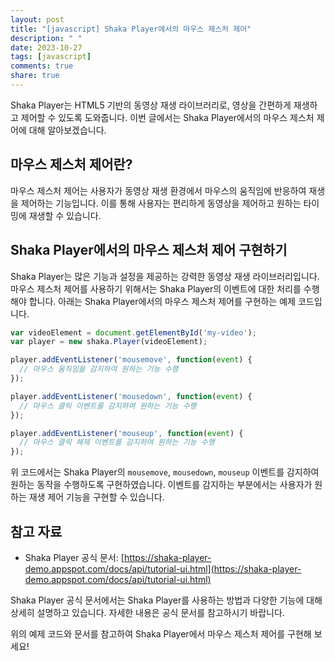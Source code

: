 ```yaml
---
layout: post
title: "[javascript] Shaka Player에서의 마우스 제스처 제어"
description: " "
date: 2023-10-27
tags: [javascript]
comments: true
share: true
---
```


Shaka Player는 HTML5 기반의 동영상 재생 라이브러리로, 영상을 간편하게 재생하고 제어할 수 있도록 도와줍니다. 이번 글에서는 Shaka Player에서의 마우스 제스처 제어에 대해 알아보겠습니다.

## 마우스 제스처 제어란?

마우스 제스처 제어는 사용자가 동영상 재생 환경에서 마우스의 움직임에 반응하여 재생을 제어하는 기능입니다. 이를 통해 사용자는 편리하게 동영상을 제어하고 원하는 타이밍에 재생할 수 있습니다.

## Shaka Player에서의 마우스 제스처 제어 구현하기

Shaka Player는 많은 기능과 설정을 제공하는 강력한 동영상 재생 라이브러리입니다. 마우스 제스처 제어를 사용하기 위해서는 Shaka Player의 이벤트에 대한 처리를 수행해야 합니다. 아래는 Shaka Player에서의 마우스 제스처 제어를 구현하는 예제 코드입니다.

```javascript
var videoElement = document.getElementById('my-video');
var player = new shaka.Player(videoElement);

player.addEventListener('mousemove', function(event) {
  // 마우스 움직임을 감지하여 원하는 기능 수행
});

player.addEventListener('mousedown', function(event) {
  // 마우스 클릭 이벤트를 감지하여 원하는 기능 수행
});

player.addEventListener('mouseup', function(event) {
  // 마우스 클릭 해제 이벤트를 감지하여 원하는 기능 수행
});
```

위 코드에서는 Shaka Player의 `mousemove`, `mousedown`, `mouseup` 이벤트를 감지하여 원하는 동작을 수행하도록 구현하였습니다.  이벤트를 감지하는 부분에서는 사용자가 원하는 재생 제어 기능을 구현할 수 있습니다. 

## 참고 자료

- Shaka Player 공식 문서: [https://shaka-player-demo.appspot.com/docs/api/tutorial-ui.html](https://shaka-player-demo.appspot.com/docs/api/tutorial-ui.html)

Shaka Player 공식 문서에서는 Shaka Player를 사용하는 방법과 다양한 기능에 대해 상세히 설명하고 있습니다. 자세한 내용은 공식 문서를 참고하시기 바랍니다.

위의 예제 코드와 문서를 참고하여 Shaka Player에서 마우스 제스처 제어를 구현해 보세요!